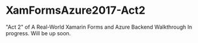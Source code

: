 # XamFormsAzure2017-Act2
"Act 2" of A Real-World Xamarin Forms and Azure Backend Walkthrough
In progress.  Will be up soon.
